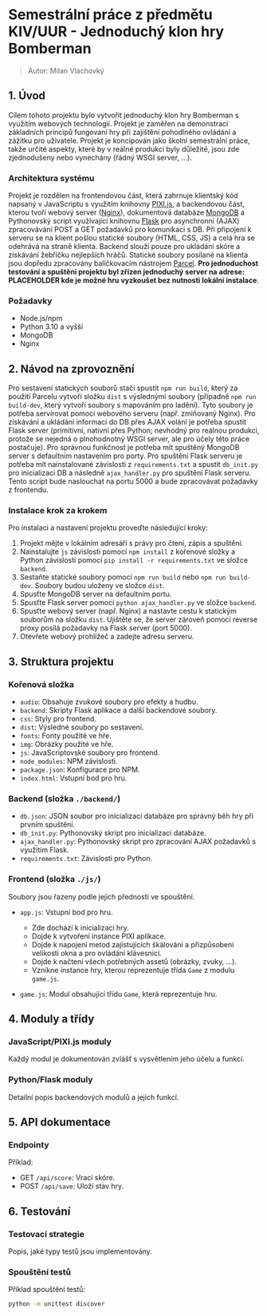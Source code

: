 # Semestrální práce z předmětu KIV/UUR - Jednoduchý klon hry Bomberman

> Autor: Milan Vlachovký

## 1. Úvod

Cílem tohoto projektu bylo vytvořit jednoduchý klon hry Bomberman s využitím webových technologií. Projekt je zaměřen na demonstraci základních principů fungovaní hry při zajištění pohodlného ovládání a zážitku pro uživatele. Projekt je koncipován jako školní semestrální práce, takže určité aspekty, které by v reálné produkci byly důležité, jsou zde zjednodušeny nebo vynechány (řádný WSGI server, ...).

### Architektura systému

Projekt je rozdělen na frontendovou část, která zahrnuje klientský kód napsaný v JavaScriptu s využitím knihovny [PIXI.js](https://pixijs.com/), a backendovou část, kterou tvoří webový server ([Nginx](https://nginx.org/en/)), dokumentová databáze [MongoDB](https://www.mongodb.com/) a Pythonovský script využívající knihovnu [Flask](https://flask.palletsprojects.com/en/3.0.x/) pro asynchronní (AJAX) zpracovávání POST a GET požadavků pro komunikaci s DB. Při připojení k serveru se na klient pošlou statické soubory (HTML, CSS, JS) a celá hra se odehrává na straně klienta. Backend slouží pouze pro ukládání skóre a získávání žebříčku nejlepších hráčů. Statické soubory posílané na klienta jsou dopředu zpracovány balíčkovacím nástrojem [Parcel](https://parceljs.org/). **Pro jednoduchost testování a spuštění projektu byl zřízen jednoduchý server na adrese: PLACEHOLDER kde je možné hru vyzkoušet bez nutnosti lokální instalace**.

### Požadavky

- Node.js/npm
- Python 3.10 a vyšší
- MongoDB
- Nginx

## 2. Návod na zprovoznění

Pro sestavení statických souborů stačí spustit `npm run build`, který za použití Parcelu vytvoří složku `dist` s výslednými soubory (případně `npm run build-dev`, který vytvoří soubory s mapováním pro ladění). Tyto soubory je potřeba servírovat pomocí webového serveru (např. zmiňovaný Nginx). Pro získávání a ukládání informací do DB přes AJAX volání je potřeba spustit Flask server (primitivní, nativní přes Python; nevhodný pro reálnou produkci, protože se nejedná o plnohodnotný WSGI server, ale pro účely této práce postačuje). Pro správnou funkčnost je potřeba mít spuštěný MongoDB server s defaultním nastavením pro porty. Pro spuštění Flask serveru je potřeba mít nainstalované závislosti z `requirements.txt` a spustit `db_init.py` pro inicializaci DB a následně `ajax_handler.py` pro spuštění Flask serveru. Tento script bude naslouchat na portu 5000 a bude zpracovávat požadavky z frontendu. 

### Instalace krok za krokem

Pro instalaci a nastavení projektu proveďte následující kroky:

1. Projekt mějte v lokálním adresáři s právy pro čtení, zápis a spuštění.
2. Nainstalujte `js` závislosti pomocí `npm install` z kořenové složky a Python závislosti pomocí `pip install -r requirements.txt` ve složce `backend`.
3. Sestaňte statické soubory pomocí `npm run build` nebo `npm run build-dev`. Soubory budou uloženy ve složce `dist`.
4. Spusťte MongoDB server na defaultním portu.
5. Spusťte Flask server pomocí `python ajax_handler.py` ve složce `backend`.
6. Spusťte webový server (např. Nginx) a nastavte cestu k statickým souborům na složku `dist`. Ujištěte se, že server zároveň pomocí reverse proxy posílá požadavky na Flask server (port 5000).
7. Otevřete webový prohlížeč a zadejte adresu serveru.

## 3. Struktura projektu

### Kořenová složka

- `audio`: Obsahuje zvukové soubory pro efekty a hudbu.
- `backend`: Skripty Flask aplikace a další backendové soubory.
- `css`: Styly pro frontend.
- `dist`: Výsledné soubory po sestavení.
- `fonts`: Fonty použité ve hře.
- `img`: Obrázky použité ve hře.
- `js`: JavaScriptovské soubory pro frontend.
- `node_modules`: NPM závislosti.
- `package.json`: Konfigurace pro NPM.
- `index.html`: Vstupní bod pro hru.

### Backend (složka `./backend/`)

- `db.json`: JSON soubor pro inicializaci databáze pro správný běh hry při prvním spuštění.
- `db_init.py`: Pythonovský skript pro inicializaci databáze.
- `ajax_handler.py`: Pythonovský skript pro zpracování AJAX požadavků s využitím Flask.
- `requirements.txt`: Závislosti pro Python.

### Frontend (složka `./js/`)

Soubory jsou řazeny podle jejich přednosti ve spouštění.

- `app.js`: Vstupní bod pro hru.
  - Zde dochází k inicializaci hry.
  - Dojde k vytvoření instance PIXI aplikace.
  - Dojde k napojení metod zajistujících škálování a přizpůsobení velikosti okna a pro ovládání klávesnicí.
  - Dojde k načtení všech potřebných assetů (obrázky, zvuky, ...).
  - Vznikne instance hry, kterou reprezentuje třída `Game` z modulu `game.js`.

- `game.js`: Modul obsahující třídu `Game`, která reprezentuje hru.

## 4. Moduly a třídy

### JavaScript/PIXI.js moduly

Každý modul je dokumentován zvlášť s vysvětlením jeho účelu a funkcí.

### Python/Flask moduly

Detailní popis backendových modulů a jejich funkcí.

## 5. API dokumentace

### Endpointy

Příklad:

- GET `/api/score`: Vrací skóre.
- POST `/api/save`: Uloží stav hry.

## 6. Testování

### Testovací strategie

Popis, jaké typy testů jsou implementovány.

### Spouštění testů

Příklad spouštění testů:

```bash
python -m unittest discover
